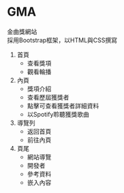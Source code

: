 # GMA
金曲獎網站<br>
採用Bootstrap框架，以HTML與CSS撰寫

1. 首頁
    - 查看獎項
    - 觀看輪播
3. 內頁
    - 獎項介紹
    - 查看歷屆獲獎者
    - 點擊可查看獲獎者詳細資料
    - 以Spotify聆聽獲獎歌曲
4. 導覽列
    - 返回首頁
    - 前往內頁
5. 頁尾
    - 網站導覽
    - 開發者
    - 參考資料
    - 嵌入內容
